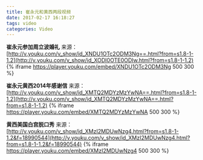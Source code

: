 ```yaml
---
title: 崔永元和黄西两段视频
date: 2017-02-17 16:18:27
tags: video
categories: Video
---
```

**崔永元参加周立波婚礼**
来源：[http://v.youku.com/v_show/id_XNDU1OTc2ODM3Ng==.html?from=s1.8-1-1.2](http://v.youku.com/v_show/id_XODI0OTE0ODIw.html?from=s1.8-1-1.2)
{% iframe https://player.youku.com/embed/XNDU1OTc2ODM3Ng 500 300 %}

**崔永元黄西2014年感谢信**
来源：[http://v.youku.com/v_show/id_XMTQ2MDYzMzYwNA==.html?from=s1.8-1-1.2](http://v.youku.com/v_show/id_XMTQ2MDYzMzYwNA==.html?from=s1.8-1-1.2)
{% iframe https://player.youku.com/embed/XMTQ2MDYzMzYwNA 500 300 %}

**黄西美国白宫脱口秀**
来源：[http://v.youku.com/v_show/id_XMzI2MDUwNzg4.html?from=s1.8-1-1.2&f=18990544](http://v.youku.com/v_show/id_XMzI2MDUwNzg4.html?from=s1.8-1-1.2&f=18990544)
{% iframe https://player.youku.com/embed/XMzI2MDUwNzg4 500 300 %}
